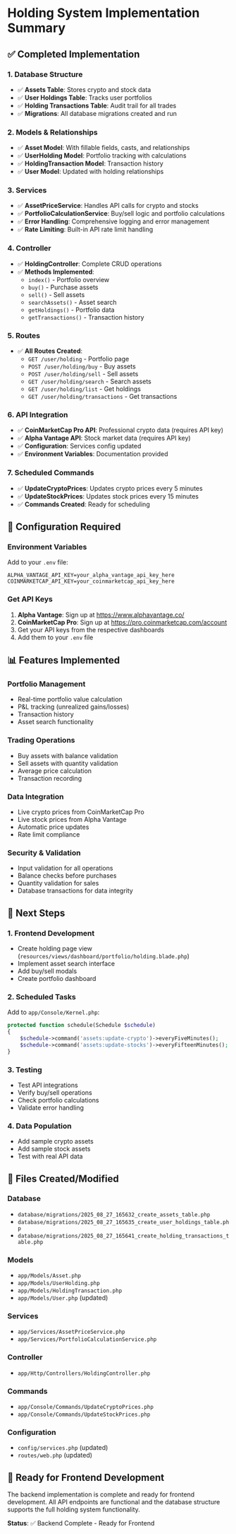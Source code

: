 # Holding System Implementation Summary

## ✅ Completed Implementation

### 1. Database Structure
- ✅ **Assets Table**: Stores crypto and stock data
- ✅ **User Holdings Table**: Tracks user portfolios
- ✅ **Holding Transactions Table**: Audit trail for all trades
- ✅ **Migrations**: All database migrations created and run

### 2. Models & Relationships
- ✅ **Asset Model**: With fillable fields, casts, and relationships
- ✅ **UserHolding Model**: Portfolio tracking with calculations
- ✅ **HoldingTransaction Model**: Transaction history
- ✅ **User Model**: Updated with holding relationships

### 3. Services
- ✅ **AssetPriceService**: Handles API calls for crypto and stocks
- ✅ **PortfolioCalculationService**: Buy/sell logic and portfolio calculations
- ✅ **Error Handling**: Comprehensive logging and error management
- ✅ **Rate Limiting**: Built-in API rate limit handling

### 4. Controller
- ✅ **HoldingController**: Complete CRUD operations
- ✅ **Methods Implemented**:
  - `index()` - Portfolio overview
  - `buy()` - Purchase assets
  - `sell()` - Sell assets
  - `searchAssets()` - Asset search
  - `getHoldings()` - Portfolio data
  - `getTransactions()` - Transaction history

### 5. Routes
- ✅ **All Routes Created**:
  - `GET /user/holding` - Portfolio page
  - `POST /user/holding/buy` - Buy assets
  - `POST /user/holding/sell` - Sell assets
  - `GET /user/holding/search` - Search assets
  - `GET /user/holding/list` - Get holdings
  - `GET /user/holding/transactions` - Get transactions

### 6. API Integration
- ✅ **CoinMarketCap Pro API**: Professional crypto data (requires API key)
- ✅ **Alpha Vantage API**: Stock market data (requires API key)
- ✅ **Configuration**: Services config updated
- ✅ **Environment Variables**: Documentation provided

### 7. Scheduled Commands
- ✅ **UpdateCryptoPrices**: Updates crypto prices every 5 minutes
- ✅ **UpdateStockPrices**: Updates stock prices every 15 minutes
- ✅ **Commands Created**: Ready for scheduling

## 🔧 Configuration Required

### Environment Variables
Add to your `.env` file:
```env
ALPHA_VANTAGE_API_KEY=your_alpha_vantage_api_key_here
COINMARKETCAP_API_KEY=your_coinmarketcap_api_key_here
```

### Get API Keys
1. **Alpha Vantage**: Sign up at https://www.alphavantage.co/
2. **CoinMarketCap Pro**: Sign up at https://pro.coinmarketcap.com/account
3. Get your API keys from the respective dashboards
4. Add them to your `.env` file

## 📊 Features Implemented

### Portfolio Management
- Real-time portfolio value calculation
- P&L tracking (unrealized gains/losses)
- Transaction history
- Asset search functionality

### Trading Operations
- Buy assets with balance validation
- Sell assets with quantity validation
- Average price calculation
- Transaction recording

### Data Integration
- Live crypto prices from CoinMarketCap Pro
- Live stock prices from Alpha Vantage
- Automatic price updates
- Rate limit compliance

### Security & Validation
- Input validation for all operations
- Balance checks before purchases
- Quantity validation for sales
- Database transactions for data integrity

## 🚀 Next Steps

### 1. Frontend Development
- Create holding page view (`resources/views/dashboard/portfolio/holding.blade.php`)
- Implement asset search interface
- Add buy/sell modals
- Create portfolio dashboard

### 2. Scheduled Tasks
Add to `app/Console/Kernel.php`:
```php
protected function schedule(Schedule $schedule)
{
    $schedule->command('assets:update-crypto')->everyFiveMinutes();
    $schedule->command('assets:update-stocks')->everyFifteenMinutes();
}
```

### 3. Testing
- Test API integrations
- Verify buy/sell operations
- Check portfolio calculations
- Validate error handling

### 4. Data Population
- Add sample crypto assets
- Add sample stock assets
- Test with real API data

## 📁 Files Created/Modified

### Database
- `database/migrations/2025_08_27_165632_create_assets_table.php`
- `database/migrations/2025_08_27_165635_create_user_holdings_table.php`
- `database/migrations/2025_08_27_165641_create_holding_transactions_table.php`

### Models
- `app/Models/Asset.php`
- `app/Models/UserHolding.php`
- `app/Models/HoldingTransaction.php`
- `app/Models/User.php` (updated)

### Services
- `app/Services/AssetPriceService.php`
- `app/Services/PortfolioCalculationService.php`

### Controller
- `app/Http/Controllers/HoldingController.php`

### Commands
- `app/Console/Commands/UpdateCryptoPrices.php`
- `app/Console/Commands/UpdateStockPrices.php`

### Configuration
- `config/services.php` (updated)
- `routes/web.php` (updated)

## 🎯 Ready for Frontend Development

The backend implementation is complete and ready for frontend development. All API endpoints are functional and the database structure supports the full holding system functionality.

**Status**: ✅ Backend Complete - Ready for Frontend
